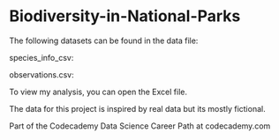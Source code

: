 # Biodiversity-in-National-Parks

The following datasets can be found in the data file:

species_info_csv:

observations.csv:

To view my analysis, you can open the Excel file.

The data for this project is inspired by real data but its mostly fictional.

Part of the Codecademy Data Science Career Path at codecademy.com
